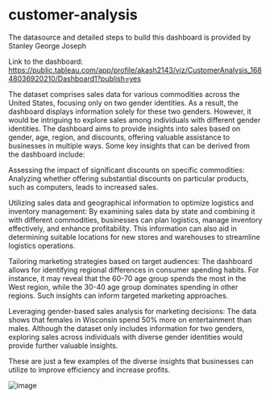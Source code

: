 # customer-analysis
The datasource and detailed steps to build this dashboard is provided by Stanley George Joseph

Link to the dashboard: https://public.tableau.com/app/profile/akash2143/viz/CustomerAnalysis_16848036920210/Dashboard1?publish=yes

The dataset comprises sales data for various commodities across the United States, focusing only on two gender identities. As a result, the dashboard displays information solely for these two genders. However, it would be intriguing to explore sales among individuals with different gender identities. The dashboard aims to provide insights into sales based on gender, age, region, and discounts, offering valuable assistance to businesses in multiple ways. Some key insights that can be derived from the dashboard include:

Assessing the impact of significant discounts on specific commodities: Analyzing whether offering substantial discounts on particular products, such as computers, leads to increased sales.

Utilizing sales data and geographical information to optimize logistics and inventory management: By examining sales data by state and combining it with different commodities, businesses can plan logistics, manage inventory effectively, and enhance profitability. This information can also aid in determining suitable locations for new stores and warehouses to streamline logistics operations.

Tailoring marketing strategies based on target audiences: The dashboard allows for identifying regional differences in consumer spending habits. For instance, it may reveal that the 60-70 age group spends the most in the West region, while the 30-40 age group dominates spending in other regions. Such insights can inform targeted marketing approaches.

Leveraging gender-based sales analysis for marketing decisions: The data shows that females in Wisconsin spend 50% more on entertainment than males. Although the dataset only includes information for two genders, exploring sales across individuals with diverse gender identities would provide further valuable insights.

These are just a few examples of the diverse insights that businesses can utilize to improve efficiency and increase profits.

![image](https://github.com/akashkodes/customer-analysis/assets/128107742/c6df21fe-56b3-41ec-9bbb-26b4cee80799)

